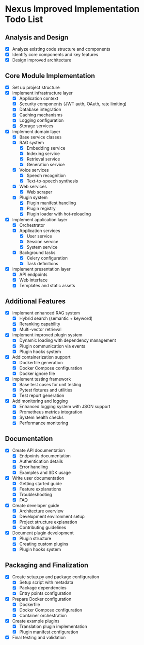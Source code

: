 # Nexus Improved Implementation Todo List

## Analysis and Design
- [x] Analyze existing code structure and components
- [x] Identify core components and key features
- [x] Design improved architecture

## Core Module Implementation
- [x] Set up project structure
- [x] Implement infrastructure layer
  - [x] Application context
  - [x] Security components (JWT auth, OAuth, rate limiting)
  - [x] Database integration
  - [x] Caching mechanisms
  - [x] Logging configuration
  - [x] Storage services
- [x] Implement domain layer
  - [x] Base service classes
  - [x] RAG system
    - [x] Embedding service
    - [x] Indexing service
    - [x] Retrieval service
    - [x] Generation service
  - [x] Voice services
    - [x] Speech recognition
    - [x] Text-to-speech synthesis
  - [x] Web services
    - [x] Web scraper
  - [x] Plugin system
    - [x] Plugin manifest handling
    - [x] Plugin registry
    - [x] Plugin loader with hot-reloading
- [x] Implement application layer
  - [x] Orchestrator
  - [x] Application services
    - [x] User service
    - [x] Session service
    - [x] System service
  - [x] Background tasks
    - [x] Celery configuration
    - [x] Task definitions
- [x] Implement presentation layer
  - [x] API endpoints
  - [x] Web interface
  - [x] Templates and static assets

## Additional Features
- [x] Implement enhanced RAG system
  - [x] Hybrid search (semantic + keyword)
  - [x] Reranking capability
  - [x] Multi-vector retrieval
- [x] Implement improved plugin system
  - [x] Dynamic loading with dependency management
  - [x] Plugin communication via events
  - [x] Plugin hooks system
- [x] Add containerization support
  - [x] Dockerfile generation
  - [x] Docker Compose configuration
  - [x] Docker ignore file
- [x] Implement testing framework
  - [x] Base test cases for unit testing
  - [x] Pytest fixtures and utilities
  - [x] Test report generation
- [x] Add monitoring and logging
  - [x] Enhanced logging system with JSON support
  - [x] Prometheus metrics integration
  - [x] System health checks
  - [x] Performance monitoring

## Documentation
- [x] Create API documentation
  - [x] Endpoints documentation
  - [x] Authentication details
  - [x] Error handling
  - [x] Examples and SDK usage
- [x] Write user documentation
  - [x] Getting started guide
  - [x] Feature explanations
  - [x] Troubleshooting
  - [x] FAQ
- [x] Create developer guide
  - [x] Architecture overview
  - [x] Development environment setup
  - [x] Project structure explanation
  - [x] Contributing guidelines
- [x] Document plugin development
  - [x] Plugin structure
  - [x] Creating custom plugins
  - [x] Plugin hooks system

## Packaging and Finalization
- [x] Create setup.py and package configuration
  - [x] Setup script with metadata
  - [x] Package dependencies
  - [x] Entry points configuration
- [x] Prepare Docker configuration
  - [x] Dockerfile
  - [x] Docker Compose configuration
  - [x] Container orchestration
- [x] Create example plugins
  - [x] Translation plugin implementation
  - [x] Plugin manifest configuration
- [x] Final testing and validation

